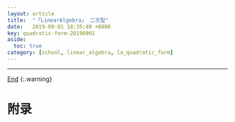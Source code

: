 ```yaml
---
layout: article
title:  "「LinearAlgebra」 二次型"
date:   2019-09-01 18:35:40 +0800
key: quadratic-form-20190901
aside:
  toc: true
category: [school, linear_algebra, la_quadratic_form]
---
```

<span id='head'></span>

<!--more-->



-------------------  
[End](#head)
{:.warning}  


# 附录
